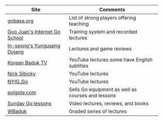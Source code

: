 |Site|Comments|
|-|-|
|[gobase.org](https://gobase.org/studying/schools/)|List of strong players offering teaching|
|[Guo Juan's Internet Go School](https://internetgoschool.com/)|Training system and recorded lectures|
|[In-seong's Yunguseng Dojang](https://www.yunguseng.com/)|Lectures and game reviews|
|[Korean Baduk TV](https://www.youtube.com/channel/UC_kyhuCGhgbur6g7NJ_Nrqw)|YouTube lectures some have English subtitles|
|[Nick Sibicky](https://www.youtube.com/user/nicksibicky)|YouTube lectures|
|[NYIG_Go](https://www.youtube.com/channel/UCMp-4uv1jfVa0dXkZv3qQYA)|YouTube lectures|
|[polgote.com](https://polgote.com/)|Sells Go equipment as well as courses and lessons|
|[Sunday Go lessons](https://www.sundaygolessons.com)|Video lectures, reviews, and books|
|[WBaduk](http://www.wbaduk.com/lecture/video_list.asp)|Graded series of lectures|
